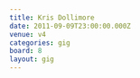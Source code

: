 ```yaml
---
title: Kris Dollimore
date: 2011-09-09T23:00:00.000Z
venue: v4
categories: gig
board: 8
layout: gig
---
```


